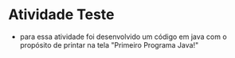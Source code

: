 # Atividade Teste
- para essa atividade foi desenvolvido um código em java com o propósito de printar na tela "Primeiro Programa Java!"
